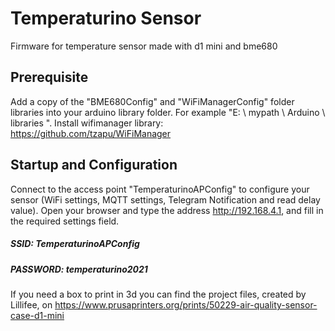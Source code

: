 # Temperaturino Sensor
Firmware for temperature sensor made with d1 mini and bme680

## Prerequisite
Add a copy of the "BME680Config" and "WiFiManagerConfig" folder libraries into your arduino library folder. 
For example "E: \ mypath \ Arduino \ libraries ".
Install wifimanager library:
https://github.com/tzapu/WiFiManager

## Startup and Configuration
Connect to the access point "TemperaturinoAPConfig" to configure your sensor (WiFi settings, MQTT settings, Telegram Notification and read delay value).
Open your browser and type the address http://192.168.4.1, and fill in the required settings field.

#####  SSID: TemperaturinoAPConfig
#####  PASSWORD: temperaturino2021


If you need a box to print in 3d you can find the project files, created by Lillifee, on
https://www.prusaprinters.org/prints/50229-air-quality-sensor-case-d1-mini
